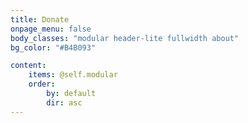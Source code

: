 ```yaml
---
title: Donate
onpage_menu: false
body_classes: "modular header-lite fullwidth about"
bg_color: "#B4B093"

content:
    items: @self.modular
    order:
        by: default
        dir: asc
---
```



